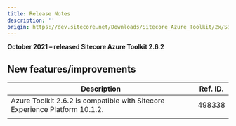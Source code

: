 ```yaml
---
title: Release Notes
description: ''
origin: https://dev.sitecore.net/Downloads/Sitecore_Azure_Toolkit/2x/Sitecore_Azure_Toolkit_262/Release_Notes
---
```


**October 2021 – released Sitecore Azure Toolkit 2.6.2**

## New features/improvements

 | Description | Ref. ID. |
 | --- | --- |
 | ​​Azure Toolkit 2.6.2 is compatible with Sitecore Experience Platform 10.1.2​.​ | 498338 |
 |  |  |